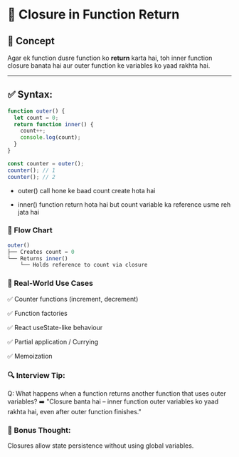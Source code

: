  # 🔁 Closure in Function Return

## 🔹 Concept

Agar ek function dusre function ko **return** karta hai, toh inner function closure banata hai aur outer function ke variables ko yaad rakhta hai.

---

## ✅ Syntax:

```js
function outer() {
  let count = 0;
  return function inner() {
    count++;
    console.log(count);
  }
}

const counter = outer();
counter(); // 1
counter(); // 2
```
- outer() call hone ke baad count create hota hai

- inner() function return hota hai but count variable ka reference usme reh jata hai

### 🔹 Flow Chart
```js
outer()
├── Creates count = 0
└── Returns inner()
    └── Holds reference to count via closure
```

### 🔸 Real-World Use Cases
✅ Counter functions (increment, decrement)

✅ Function factories

✅ React useState-like behaviour

✅ Partial application / Currying

✅ Memoization

### 🔍 Interview Tip:
Q: What happens when a function returns another function that uses outer variables?
➡️ "Closure banta hai – inner function outer variables ko yaad rakhta hai, even after outer function finishes."

### 🧠 Bonus Thought:
Closures allow state persistence without using global variables.


